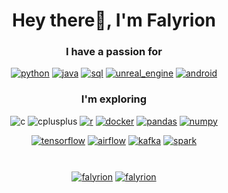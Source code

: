 <!--
**Falyrion/Falyrion** is a ✨ _special_ ✨ repository because its `README.md` (this file) appears on your GitHub profile.

Here are some ideas to get you started:

- 🔭 I’m currently working on ...
- 🌱 I’m currently learning ...
- 👯 I’m looking to collaborate on ...
- 🤔 I’m looking for help with ...
- 💬 Ask me about ...
- 📫 How to reach me: ...
- 😄 Pronouns: ...
- ⚡ Fun fact: ...
-->

<h1 align="center">Hey there👋, I'm Falyrion</h1>

<h3 align="center"><b>I have a passion for</b></h3>
<p align="center">
    <!-- Python -->
    <a href="https://www.python.org" target="_blank" rel="noreferrer"> <img src="https://img.shields.io/badge/Python-14354C?style=for-the-badge&logo=python&logoColor=white" alt="python"/></a>
    <!-- Java -->
    <a href="https://www.java.com" target="_blank" rel="noreferrer"> <img src="https://img.shields.io/badge/Java-ED8B00?style=for-the-badge&logo=java&logoColor=white" alt="java"/></a>
    <!-- SQL -->
    <a href="" target="_blank" rel="noreferrer"> <img src="https://img.shields.io/badge/SQL-589636?style=for-the-badge" alt="sql"/></a>
    <!-- Unreal Engine -->
    <a href="https://unrealengine.com/" target="_blank" rel="noreferrer"> <img src="https://img.shields.io/badge/Unreal-100000?style=for-the-badge&logo=unrealengine&logoColor=white" alt="unreal_engine"/></a>
    <!-- Android -->
    <a href="https://www.android.com/" target="_blank" rel="noreferrer"> <img src="https://img.shields.io/badge/Android-3DDC84?style=for-the-badge&logo=android&logoColor=white" alt="android"/></a>
</p>

<h3 align="center"><b>I'm exploring</b></h3>
<p align="center">
    <!-- C -->
    <a target="_blank" rel="noreferrer"> <img src="https://img.shields.io/badge/C-00599C?style=for-the-badge&logo=c&logoColor=white" alt="c"/></a>
    <!-- C++ -->
    <a target="_blank" rel="noreferrer"> <img src="https://img.shields.io/badge/C%2B%2B-red?style=for-the-badge&logo=c%2B%2B&logoColor=white" alt="cplusplus"/></a>
    <!-- R -->
    <a href="https://www.r-project.org/" target="_blank" rel="noreferrer"> <img src="https://img.shields.io/badge/R-276DC3?style=for-the-badge&logo=r&logoColor=white" alt="r"/></a>
    <!-- Docker -->
    <a href="https://www.docker.com/" target="_blank" rel="noreferrer"> <img src="https://img.shields.io/badge/Docker-0db7ed?style=for-the-badge&logo=docker&logoColor=white" alt="docker"/></a>
    <!-- Pandas -->
    <a href="https://pandas.pydata.org/" target="_blank" rel="noreferrer"> <img src="https://img.shields.io/badge/Pandas-2C2D72?style=for-the-badge&logo=pandas&logoColor=white" alt="pandas"/></a>
    <!-- Numpy -->
    <a href="https://numpy.org/" target="_blank" rel="noreferrer"> <img src="https://img.shields.io/badge/Numpy-777BB4?style=for-the-badge&logo=numpy&logoColor=white" alt="numpy"/></a>
</p>
<p align="center">
    <!-- Tensorflow -->
    <a href="https://www.tensorflow.org" target="_blank" rel="noreferrer"> <img src="https://img.shields.io/badge/TensorFlow-FF6F00?style=for-the-badge&logo=tensorflow&logoColor=white" alt="tensorflow"/></a>
    <!-- Airflow -->
    <a href="https://airflow.apache.org/" target="_blank" rel="noreferrer"> <img src="https://img.shields.io/badge/Airflow-017cee?style=for-the-badge&logo=apache-airflow&logoColor=white" alt="airflow"/></a>
    <!-- Kafka -->
    <a href="https://kafka.apache.org/" target="_blank" rel="noreferrer"> <img src="https://img.shields.io/badge/Kafka-231F20?style=for-the-badge&logo=apache-kafka&logoColor=whit" alt="kafka"/></a>
    <!-- Spark -->
    <a href="https://spark.apache.org/" target="_blank" rel="noreferrer"> <img src="https://img.shields.io/badge/Spark-FFFFFF?style=for-the-badge&logo=apachespark&logoColor=#E35A16" alt="spark"/></a>
</p>

<h1 align="center"></h3>
<p align="center">
    <!-- Profile views -->
    <a href="" target="blank"><img align="center" src="https://komarev.com/ghpvc/?username=falyrion&label=Profile%20views&color=0e75b6&style=flat-square" alt="falyrion"/></a>
    <!-- Follow on github -->
    <a href="" target="blank"><img align="center" src="https://img.shields.io/github/followers/Falyrion.svg?style=social&label=Followers&maxAge=2592000" alt="falyrion"/></a>
</p>


